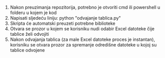 1. Nakon preuzimanja repozitorija, potrebno je otvoriti cmd ili powershell u folderu u kojem je kod
2. Napisati sljedeću liniju: python "odvajanje tablica.py"
3. Skripta će automatski preuzeti potrebne biblioteke
4. Otvara se prozor u kojem se korisniku nudi odabir Excel datoteke čije tablice želi odvojiti
5. Nakon odvajanja tablica (za male Excel datoteke proces je instantan), korisniku se otvara prozor za spremanje odredišne datoteke u kojoj su tablice odvojene
